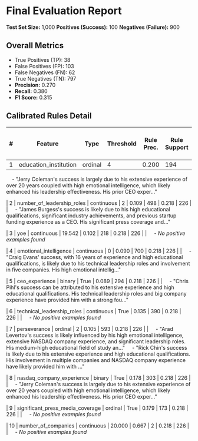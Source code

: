 # Final Evaluation Report

**Test Set Size:** 1,000
**Positives (Success):** 100
**Negatives (Failure):** 900

## Overall Metrics
- True Positives (TP):  38
- False Positives (FP): 103
- False Negatives (FN): 62
- True Negatives (TN):  797
- **Precision:** 0.270
- **Recall:**    0.380
- **F1 Score:**  0.315

## Calibrated Rules Detail

| # | Feature | Type | Threshold | Rule Prec. | Rule Support | Comb. Prec. | Comb. Support | Examples (Descriptive CoT excerpts) |
|---|---|---|---|---|---|---|---|---|
| 1 | education_institution | ordinal | 4 | 0.200 | 194 | 0.218 | 226 |  |
&nbsp;&nbsp;&nbsp;&nbsp;- "Jerry Coleman's success is largely due to his extensive experience of over 20 years coupled with high emotional intelligence, which likely enhanced his leadership effectiveness. His prior CEO exper..."

| 2 | number_of_leadership_roles | continuous | 2 | 0.109 | 498 | 0.218 | 226 |  |
&nbsp;&nbsp;&nbsp;&nbsp;- "James Burgess's success is likely due to his high educational qualifications, significant industry achievements, and previous startup funding experience as a CEO. His significant press coverage and..."

| 3 | yoe | continuous | 19.542 | 0.102 | 218 | 0.218 | 226 |  |
&nbsp;&nbsp;&nbsp;&nbsp;- *No positive examples found*

| 4 | emotional_intelligence | continuous | 0 | 0.090 | 700 | 0.218 | 226 |  |
&nbsp;&nbsp;&nbsp;&nbsp;- "Craig Evans' success, with 16 years of experience and high educational qualifications, is likely due to his technical leadership roles and involvement in five companies. His high emotional intellig..."

| 5 | ceo_experience | binary | True | 0.089 | 294 | 0.218 | 226 |  |
&nbsp;&nbsp;&nbsp;&nbsp;- "Chris Pihl's success can be attributed to his extensive experience and high educational qualifications. His technical leadership roles and big company experience have provided him with a strong fou..."

| 6 | technical_leadership_roles | continuous | True | 0.135 | 390 | 0.218 | 226 |  |
&nbsp;&nbsp;&nbsp;&nbsp;- *No positive examples found*

| 7 | perseverance | ordinal | 2 | 0.105 | 593 | 0.218 | 226 |  |
&nbsp;&nbsp;&nbsp;&nbsp;- "Arad Levertov's success is likely influenced by his high emotional intelligence, extensive NASDAQ company experience, and significant leadership roles. His medium-high educational field of study an..."
&nbsp;&nbsp;&nbsp;&nbsp;- "Rick Chin's success is likely due to his extensive experience and high educational qualifications. His involvement in multiple companies and NASDAQ company experience have likely provided him with ..."

| 8 | nasdaq_company_experience | binary | True | 0.178 | 303 | 0.218 | 226 |  |
&nbsp;&nbsp;&nbsp;&nbsp;- "Jerry Coleman's success is largely due to his extensive experience of over 20 years coupled with high emotional intelligence, which likely enhanced his leadership effectiveness. His prior CEO exper..."

| 9 | significant_press_media_coverage | ordinal | True | 0.179 | 173 | 0.218 | 226 |  |
&nbsp;&nbsp;&nbsp;&nbsp;- *No positive examples found*

| 10 | number_of_companies | continuous | 20.000 | 0.667 | 2 | 0.218 | 226 |  |
&nbsp;&nbsp;&nbsp;&nbsp;- *No positive examples found*

